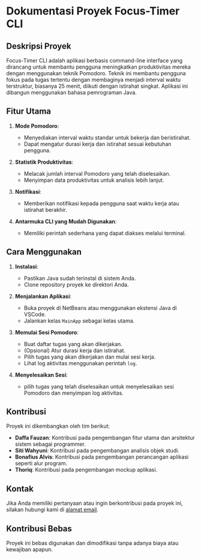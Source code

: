 # Dokumentasi Proyek Focus-Timer CLI

## Deskripsi Proyek

Focus-Timer CLI adalah aplikasi berbasis command-line interface yang dirancang untuk membantu pengguna meningkatkan produktivitas mereka dengan menggunakan teknik Pomodoro. Teknik ini membantu pengguna fokus pada tugas tertentu dengan membaginya menjadi interval waktu terstruktur, biasanya 25 menit, diikuti dengan istirahat singkat. Aplikasi ini dibangun menggunakan bahasa pemrograman Java.

## Fitur Utama

1. **Mode Pomodoro**: 
   - Menyediakan interval waktu standar untuk bekerja dan beristirahat.
   - Dapat mengatur durasi kerja dan istirahat sesuai kebutuhan pengguna.

2. **Statistik Produktivitas**:
   - Melacak jumlah interval Pomodoro yang telah diselesaikan.
   - Menyimpan data produktivitas untuk analisis lebih lanjut.

3. **Notifikasi**:
   - Memberikan notifikasi kepada pengguna saat waktu kerja atau istirahat berakhir.

4. **Antarmuka CLI yang Mudah Digunakan**:
   - Memiliki perintah sederhana yang dapat diakses melalui terminal.

## Cara Menggunakan

1. **Instalasi**:
   - Pastikan Java sudah terinstal di sistem Anda.
   - Clone repository proyek ke direktori Anda.

2. **Menjalankan Aplikasi**:
   - Buka proyek di NetBeans atau menggunakan ekstensi Java di VSCode.
   - Jalankan kelas `MainApp` sebagai kelas utama.

3. **Memulai Sesi Pomodoro**:
   - Buat daftar tugas yang akan dikerjakan.
   - (Opsional) Atur durasi kerja dan istirahat.
   - Pilih tugas yang akan dikerjakan dan mulai sesi kerja.
   - Lihat log aktivitas menggunakan perintah `log`.

4. **Menyelesaikan Sesi**:
   - pilih tugas yang telah diselesaikan untuk menyelesaikan sesi Pomodoro dan menyimpan log aktivitas.

## Kontribusi

Proyek ini dikembangkan oleh tim berikut:

- **Daffa Fauzan**: Kontribusi pada pengembangan fitur utama dan arsitektur sistem sebagai programmer.
- **Siti Wahyuni**: Kontribusi pada pengembangan analisis objek studi.
- **Bonafius Alvis**: Kontribusi pada pengembangan perancangan aplikasi seperti alur program.
- **Thoriq**: Kontribusi pada pengembangan mockup aplikasi.

## Kontak

Jika Anda memiliki pertanyaan atau ingin berkontribusi pada proyek ini, silakan hubungi kami di [alamat email](mailto:daffafauzan0405@gmail.com).

## Kontribusi Bebas

Proyek ini bebas digunakan dan dimodifikasi tanpa adanya biaya atau kewajiban apapun.


